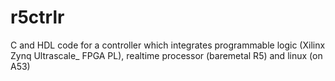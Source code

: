 # r5ctrlr
C and HDL code for a controller which integrates programmable logic (Xilinx Zynq Ultrascale_ FPGA PL), realtime processor (baremetal R5) and linux (on A53)

